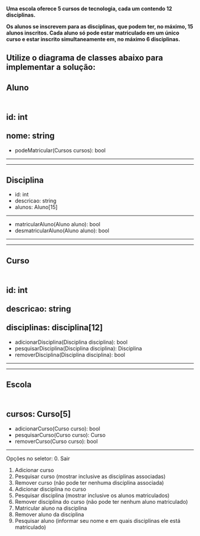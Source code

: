 <b>Uma escola oferece 5 cursos de tecnologia, cada um contendo 12 disciplinas.</b>

<b>Os alunos se inscrevem para as disciplinas, que podem ter, no máximo, 15 alunos inscritos.
Cada aluno só pode estar matriculado em um único curso e estar inscrito simultaneamente em, no máximo 6 disciplinas.</b>

Utilize o diagrama de classes abaixo para implementar a solução:
----------------------------------------
Aluno
----------------------------------------
<br>id: int<br>
<br>nome: string<br>
----------------------------------------
+ podeMatricular(Cursos cursos): bool
----------------------------------------

----------------------------------------
Disciplina
----------------------------------------
- id: int
- descricao: string
- alunos: Aluno[15]
----------------------------------------
+ matricularAluno(Aluno aluno): bool
+ desmatricularAluno(Aluno aluno): bool
----------------------------------------

----------------------------------------------------------
Curso
----------------------------------------------------------
<br>id: int<br>
<br>descricao: string<br>
<br>disciplinas: disciplina[12] <br>
----------------------------------------------------------
+ adicionarDisciplina(Disciplina disciplina): bool
+ pesquisarDisciplina(Disciplina disciplina): Disciplina
+ removerDisciplina(Disciplina disciplina): bool
----------------------------------------------------------

------------------------------------
Escola
------------------------------------
<br>cursos: Curso[5]<br>
------------------------------------
+ adicionarCurso(Curso curso): bool
+ pesquisarCurso(Curso curso): Curso
+ removerCurso(Curso curso): bool
------------------------------------

Opções no seletor:
0. Sair
1. Adicionar curso
2. Pesquisar curso (mostrar inclusive as disciplinas associadas)
3. Remover curso (não pode ter nenhuma disciplina associada)
4. Adicionar disciplina no curso
5. Pesquisar disciplina (mostrar inclusive os alunos matriculados)
6. Remover disciplina do curso (não pode ter nenhum aluno matriculado)
7. Matricular aluno na disciplina
8. Remover aluno da disciplina
9. Pesquisar aluno (informar seu nome e em quais disciplinas ele está matriculado) 
